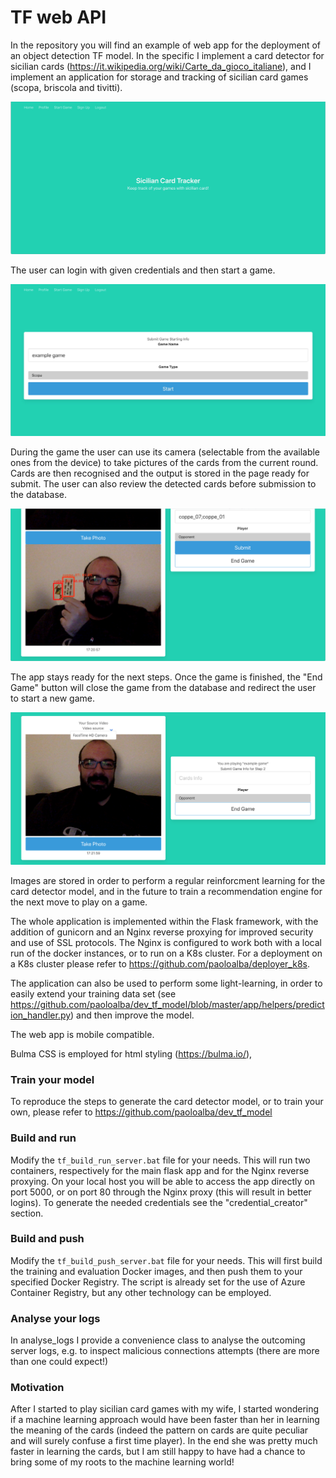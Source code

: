 # TF web API

In the repository you will find an example of web app for the deployment of an object detection TF model.
In the specific I implement a card detector for sicilian cards (https://it.wikipedia.org/wiki/Carte_da_gioco_italiane), and I implement an application for storage and tracking of sicilian card games (scopa, briscola and tivitti).

<img src="https://github.com/paoloalba/tf_api/blob/master/readme_imgs/home_page.jpg">

The user can login with given credentials and then start a game.

<img src="https://github.com/paoloalba/tf_api/blob/master/readme_imgs/start_game.jpg">

During the game the user can use its camera (selectable from the available ones from the device) to take pictures of the cards from the current round. Cards are then recognised and the output is stored in the page ready for submit. The user can also review the detected cards before submission to the database.

<img src="https://github.com/paoloalba/tf_api/blob/master/readme_imgs/taken_picture.png">

The app stays ready for the next steps. Once the game is finished, the "End Game" button will close the game from the database and redirect the user to start a new game.

<img src="https://github.com/paoloalba/tf_api/blob/master/readme_imgs/submit_next.png">

Images are stored in order to perform a regular reinforcment learning for the card detector model, and in the future to train a recommendation engine for the next move to play on a game.

The whole application is implemented within the Flask framework, with the addition of gunicorn and an Nginx reverse proxying for improved security and use of SSL protocols.
The Nginx is configured to work both with a local run of the docker instances, or to run on a K8s cluster.
For a deployment on a K8s cluster please refer to https://github.com/paoloalba/deployer_k8s.

The application can also be used to perform some light-learning, in order to easily extend your training data set (see https://github.com/paoloalba/dev_tf_model/blob/master/app/helpers/prediction_handler.py) and then improve the model.

The web app is mobile compatible.

Bulma CSS is employed for html styling (https://bulma.io/),

### Train your model

To reproduce the steps to generate the card detector model, or to train your own, please refer to https://github.com/paoloalba/dev_tf_model

### Build and run

Modify the ```tf_build_run_server.bat``` file for your needs.
This will run two containers, respectively for the main flask app and for the Nginx reverse proxying.
On your local host you will be able to access the app directly on port 5000, or on port 80 through the Nginx proxy (this will result in better logins).
To generate the needed credentials see the "credential_creator" section.

### Build and push

Modify the ```tf_build_push_server.bat``` file for your needs.
This will first build the training and evaluation Docker images, and then push them to your specified Docker Registry.
The script is already set for the use of Azure Container Registry, but any other technology can be employed.

### Analyse your logs

In analyse_logs I provide a convenience class to analyse the outcoming server logs, e.g. to inspect malicious connections attempts (there are more than one could expect!)

### Motivation

After I started to play sicilian card games with my wife, I started wondering if a machine learning approach would have been faster than her in learning the meaning of the cards (indeed the pattern on cards are quite peculiar and will surely confuse a first time player).
In the end she was pretty much faster in learning the cards, but I am still happy to have had a chance to bring some of my roots to the machine learning world!

